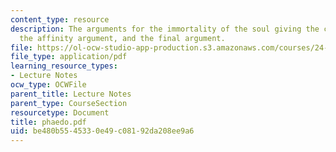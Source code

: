 ```yaml
---
content_type: resource
description: The arguments for the immortality of the soul giving the cyclical argument,
  the affinity argument, and the final argument.
file: https://ol-ocw-studio-app-production.s3.amazonaws.com/courses/24-200-ancient-philosophy-fall-2004/be480b5545330e49c08192da208ee9a6_phaedo.pdf
file_type: application/pdf
learning_resource_types:
- Lecture Notes
ocw_type: OCWFile
parent_title: Lecture Notes
parent_type: CourseSection
resourcetype: Document
title: phaedo.pdf
uid: be480b55-4533-0e49-c081-92da208ee9a6
---
```


